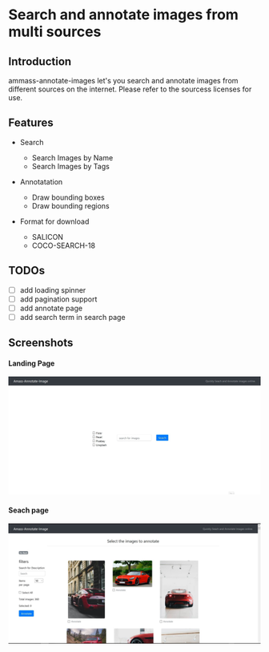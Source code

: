# Search and annotate images from multi sources
## Introduction
ammass-annotate-images let's you search and annotate images from different sources on the internet. Please refer to the sourcess licenses for use.

## Features

- Search
    - Search Images by Name
    - Search Images by Tags

- Annotatation
    - Draw bounding boxes
    - Draw bounding regions

- Format for download
    - SALICON
    - COCO-SEARCH-18

## TODOs
- [ ] add loading spinner
- [ ] add pagination support
- [ ] add annotate page
- [ ] add search term in search page
## Screenshots

#### Landing Page
![Landing Page](/demo/mainwindow.jpg)
#### Seach page
![Search Page](/demo/searchWindow.jpg)


